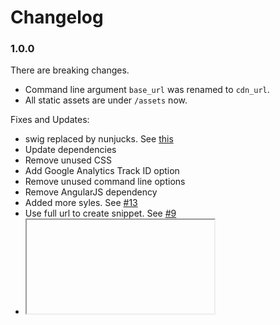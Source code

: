 # Changelog

### 1.0.0

There are breaking changes.

- Command line argument `base_url` was renamed to `cdn_url`.
- All static assets are under `/assets` now.

Fixes and Updates:

- swig replaced by nunjucks. See [this](https://github.com/paularmstrong/swig/issues/628)
- Update dependencies
- Remove unused CSS
- Add Google Analytics Track ID option
- Remove unused command line options
- Remove AngularJS dependency
- Added more syles. See [#13](https://github.com/alexandrevicenzi/gistfy/issues/13)
- Use full url to create snippet. See [#9](https://github.com/alexandrevicenzi/gistfy/issues/9)
- <iframe> support. See [#16](https://github.com/alexandrevicenzi/gistfy/issues/16)
- Fixed problem with copy and paste. See [#23](https://github.com/alexandrevicenzi/gistfy/issues/23)
- Add JSON-LD (For SEO)

### 0.3.3

- Support HTTP/HTTPS
- Drop OpenShift configuration

### 0.3.2

- Fix [#19](https://github.com/alexandrevicenzi/gistfy/issues/19)

### 0.3.1

- Add Sitemap.xml
- Add Open Graph

### 0.3.0

- Fix slice problem
- Fix [#15](https://github.com/alexandrevicenzi/gistfy/issues/15)
- Add "More Options" button
- Update components
- Split site in multiple pages
